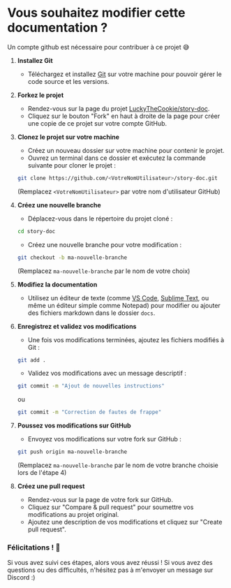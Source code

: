 # Vous souhaitez modifier cette documentation ?
Un compte github est nécessaire pour contribuer à ce projet 😅

1. **Installez Git**
    - Téléchargez et installez [Git](https://git-scm.com/downloads) sur votre machine pour pouvoir gérer le code source et les versions.

2. **Forkez le projet**
    - Rendez-vous sur la page du projet [LuckyTheCookie/story-doc](https://github.com/LuckyTheCookie/story-doc).
    - Cliquez sur le bouton "Fork" en haut à droite de la page pour créer une copie de ce projet sur votre compte GitHub.

3. **Clonez le projet sur votre machine**
    - Créez un nouveau dossier sur votre machine pour contenir le projet.
    - Ouvrez un terminal dans ce dossier et exécutez la commande suivante pour cloner le projet :
    ```bash
    git clone https://github.com/<VotreNomUtilisateur>/story-doc.git
    ```
    (Remplacez `<VotreNomUtilisateur>` par votre nom d'utilisateur GitHub)

4. **Créez une nouvelle branche**
    - Déplacez-vous dans le répertoire du projet cloné :
    ```bash
    cd story-doc
    ```
    - Créez une nouvelle branche pour votre modification :
    ```bash
    git checkout -b ma-nouvelle-branche
    ```
    (Remplacez `ma-nouvelle-branche` par le nom de votre choix)

5. **Modifiez la documentation**
    - Utilisez un éditeur de texte (comme [VS Code](https://code.visualstudio.com/), [Sublime Text](https://www.sublimetext.com/), ou même un éditeur simple comme Notepad) pour modifier ou ajouter des fichiers markdown dans le dossier `docs`.

6. **Enregistrez et validez vos modifications**
    - Une fois vos modifications terminées, ajoutez les fichiers modifiés à Git :
    ```bash
    git add .
    ```
    - Validez vos modifications avec un message descriptif :
    ```bash
    git commit -m "Ajout de nouvelles instructions"
    ```
    ou
    ```bash
    git commit -m "Correction de fautes de frappe"
    ```

7. **Poussez vos modifications sur GitHub**
    - Envoyez vos modifications sur votre fork sur GitHub :
    ```bash
    git push origin ma-nouvelle-branche
    ```
    (Remplacez `ma-nouvelle-branche` par le nom de votre branche choisie lors de l'étape 4)

8. **Créez une pull request**
    - Rendez-vous sur la page de votre fork sur GitHub.
    - Cliquez sur "Compare & pull request" pour soumettre vos modifications au projet original.
    - Ajoutez une description de vos modifications et cliquez sur "Create pull request".

### Félicitations ! 🎉
Si vous avez suivi ces étapes, alors vous avez réussi ! Si vous avez des questions ou des difficultés, n'hésitez pas à m'envoyer un message sur Discord :)